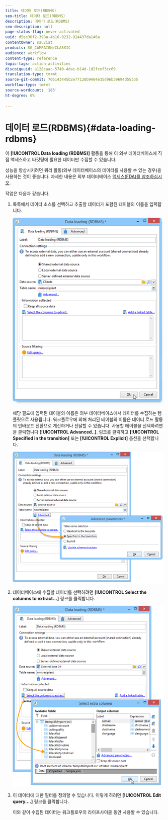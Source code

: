 ```yaml
---
title: 데이터 로드(RDBMS)
seo-title: 데이터 로드(RDBMS)
description: 데이터 로드(RDBMS)
seo-description: null
page-status-flag: never-activated
uuid: d5ec30f2-398a-4b16-9232-924437da146a
contentOwner: sauviat
products: SG_CAMPAIGN/CLASSIC
audience: workflow
content-type: reference
topic-tags: action-activities
discoiquuid: a128caac-5740-4dac-b14d-1d2fcef3cc69
translation-type: tm+mt
source-git-commit: 70b143445b2e77128b9404e35d96b39694d55335
workflow-type: tm+mt
source-wordcount: '185'
ht-degree: 6%

---
```



# 데이터 로드(RDBMS){#data-loading-rdbms}

이 **[!UICONTROL Data loading (RDBMS)]** 활동을 통해 이 외부 데이터베이스에 직접 액세스하고 타깃팅에 필요한 데이터만 수집할 수 있습니다.

성능을 향상시키려면 쿼리 활동(외부 데이터베이스의 데이터를 사용할 수 있는 경우)을 사용하는 것이 좋습니다. 자세한 내용은 외부 데이터베이스 [액세스(FDA)를 참조하십시오](../../workflow/using/accessing-an-external-database--fda-.md).

작업은 다음과 같습니다.

1. 목록에서 데이터 소스를 선택하고 추출할 데이터가 포함된 테이블의 이름을 입력합니다.

   ![](assets/s_advuser_wf_sgbd_sample_1.png)

   해당 필드에 입력된 테이블의 이름은 외부 데이터베이스에서 데이터를 수집하는 템플릿으로 사용됩니다. 워크플로우에 의해 처리된 테이블의 이름은 데이터 로드 활동의 인바운드 전환으로 계산하거나 전달할 수 있습니다. 사용할 테이블을 선택하려면 을 클릭합니다 **[!UICONTROL Advanced..]**. 링크를 클릭하고 **[!UICONTROL Specified in the transition]** 또는 **[!UICONTROL Explicit]** 옵션을 선택합니다.

   ![](assets/s_advuser_wf_sgbd_sample_5.png)

1. 데이터베이스에 수집할 데이터를 선택하려면 **[!UICONTROL Select the columns to extract...]** 링크를 클릭합니다.

   ![](assets/s_advuser_wf_sgbd_sample_2.png)

1. 이 데이터에 대한 필터를 정의할 수 있습니다. 이렇게 하려면 **[!UICONTROL Edit query....]** 링크를 클릭합니다.

   이와 같이 수집된 데이터는 워크플로우의 라이프사이클 동안 사용할 수 있습니다.

